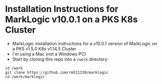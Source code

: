 # Installation Instructions for MarkLogic v10.0.1 on a PKS K8s Cluster

- MarkLogic installation instructions for a v10.0.1 version of MarkLogic on a PKS v1.5.0 K8s v1.14.5 Cluster 
- I'm using a Mac (not a Windows PC)
- Start by cloning this repo into a `/work` directory:

```
cd /work
git clone https://github.com/rm511130/marklogic
cd /work/marklogic
```


